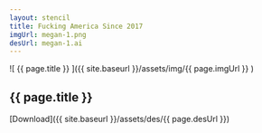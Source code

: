 ```yaml
---
layout: stencil
title: Fucking America Since 2017
imgUrl: megan-1.png
desUrl: megan-1.ai
---
```


![ {{ page.title }} ]({{ site.baseurl }}/assets/img/{{ page.imgUrl }} )

{{ page.title }}
---

[Download]({{ site.baseurl }}/assets/des/{{ page.desUrl }})
